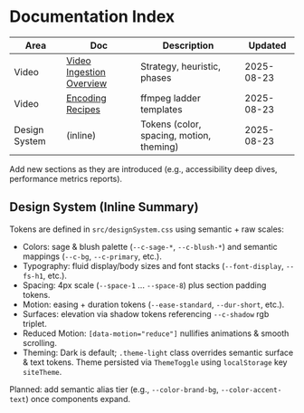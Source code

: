 # Documentation Index

| Area          | Doc                                                             | Description                              | Updated    |
| ------------- | --------------------------------------------------------------- | ---------------------------------------- | ---------- |
| Video         | [Video Ingestion Overview](./video/video_ingestion_overview.md) | Strategy, heuristic, phases              | 2025-08-23 |
| Video         | [Encoding Recipes](./video/encoding_recipes.md)                 | ffmpeg ladder templates                  | 2025-08-23 |
| Design System | (inline)                                                        | Tokens (color, spacing, motion, theming) | 2025-08-23 |

Add new sections as they are introduced (e.g., accessibility deep dives, performance metrics reports).

## Design System (Inline Summary)

Tokens are defined in `src/designSystem.css` using semantic + raw scales:

- Colors: sage & blush palette (`--c-sage-*`, `--c-blush-*`) and semantic mappings (`--c-bg`, `--c-primary`, etc.).
- Typography: fluid display/body sizes and font stacks (`--font-display`, `--fs-h1`, etc.).
- Spacing: 4px scale (`--space-1` ... `--space-8`) plus section padding tokens.
- Motion: easing + duration tokens (`--ease-standard`, `--dur-short`, etc.).
- Surfaces: elevation via shadow tokens referencing `--c-shadow` rgb triplet.
- Reduced Motion: `[data-motion="reduce"]` nullifies animations & smooth scrolling.
- Theming: Dark is default; `.theme-light` class overrides semantic surface & text tokens. Theme persisted via `ThemeToggle` using `localStorage` key `siteTheme`.

Planned: add semantic alias tier (e.g., `--color-brand-bg`, `--color-accent-text`) once components expand.
